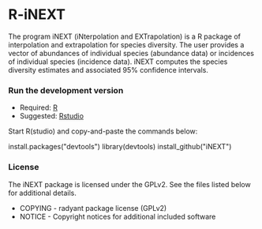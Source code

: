 R-iNEXT
=======


The program iNEXT (iNterpolation and EXTrapolation) is a R package of interpolation and extrapolation for species diversity.
The user provides a vector of abundances of individual species (abundance data) or incidences of individual species (incidence data). iNEXT computes the species diversity estimates and associated 95% confidence intervals.

### Run the development version
- Required: [R](http://cran.rstudio.com/)
- Suggested: [Rstudio](http://www.rstudio.com/ide/download/)

Start R(studio) and copy-and-paste the commands below:

  install.packages("devtools")
  library(devtools)
  install_github("iNEXT")

### License
The iNEXT package is licensed under the GPLv2. See the files listed below for additional details.

- COPYING - radyant package license (GPLv2)
- NOTICE - Copyright notices for additional included software
